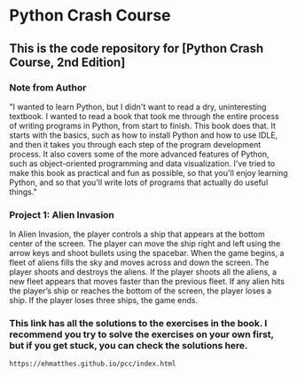 # Python Crash Course

## This is the code repository for [Python Crash Course, 2nd Edition]
### Note from Author
"I wanted to learn Python, but I didn't want to read a dry, uninteresting textbook. I wanted to read a book that took me through the entire process of writing programs in Python, from start to finish. This book does that. It starts with the basics, such as how to install Python and how to use IDLE, and then it takes you through each step of the program development process. It also covers some of the more advanced features of Python, such as object-oriented programming and data visualization. I've tried to make this book as practical and fun as possible, so that you'll enjoy learning Python, and so that you'll write lots of programs that actually do useful things."

### Project 1: Alien Invasion

In Alien Invasion, the player controls a ship that appears at the bottom center of the screen. The player can move the ship right and left using the arrow keys and shoot bullets using the spacebar. When the game begins, a fleet of aliens fills the sky and moves across and down the screen. The player shoots and destroys the aliens. If the player shoots all the aliens, a new fleet appears that moves faster than the previous fleet. If any alien hits the player’s ship or reaches the bottom of the screen, the player loses a ship. If the player loses three ships, the game ends.

### This link has all the solutions to the exercises in the book. I recommend you try to solve the exercises on your own first, but if you get stuck, you can check the solutions here.
```link
https://ehmatthes.github.io/pcc/index.html
```